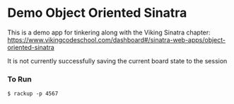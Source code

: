 # Demo Object Oriented Sinatra

This is a demo app for tinkering along with the Viking Sinatra chapter:
https://www.vikingcodeschool.com/dashboard#/sinatra-web-apps/object-oriented-sinatra

It is not currently successfully saving the current board state to the session

### To Run
```
$ rackup -p 4567
```